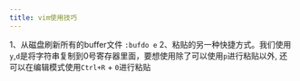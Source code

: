 ```yaml
---
title: vim使用技巧
---
```

1、从磁盘刷新所有的buffer文件 `:bufdo e`
2、粘贴的另一种快捷方式。我们使用`y`,`d`是将字符串复制到0号寄存器里面，要想使用除了可以使用`p`进行粘贴以外, 还可以在编辑模式使用`Ctrl+R` + `0`进行粘贴
